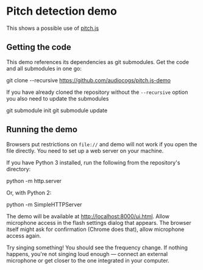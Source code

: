 # Pitch detection demo

This shows a possible use of [pitch.js](https://github.com/audiocogs/pitch.js)


## Getting the code

This demo references its dependencies as git submodules. Get the code and all submodules in one go:

  git clone --recursive https://github.com/audiocogs/pitch.js-demo

If you have already cloned the repository without the `--recursive` option you also need to update the submodules

  git submodule init
  git submodule update


## Running the demo

Browsers put restrictions on `file://` and demo will not work if you open the file directly. You need to set up a web server on your machine.

If you have Python 3 installed, run the following from the repository's directory:

  python -m http.server

Or, with Python 2:

  python -m SimpleHTTPServer

The demo will be available at <http://localhost:8000/ui.html>. Allow microphone access in the flash settings dialog that appears. The browser itself might ask for confirmation (Chrome does that), allow microphone access again.

Try singing something! You should see the frequency change. If nothing happens, you're not singing loud enough — connect an external microphone or get closer to the one integrated in your computer.

